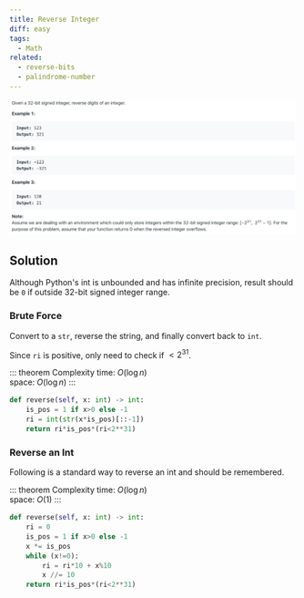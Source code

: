 ```yaml
---
title: Reverse Integer
diff: easy
tags:
  - Math
related:
  - reverse-bits
  - palindrome-number
---
```


<img class="medium-zoom" src="/algo/reverse-integer.png" alt="https://leetcode.com/problems/reverse-integer">

## Solution

Although Python's int is unbounded and has infinite precision, result should be `0` if outside 32-bit signed integer range.

### Brute Force

Convert to a `str`, reverse the string, and finally convert back to `int`.

Since `ri` is positive, only need to check if $< 2^{31}$.

::: theorem Complexity
time: $O(\log n)$  
space: $O(\log n)$
:::

```py
def reverse(self, x: int) -> int:
    is_pos = 1 if x>0 else -1
    ri = int(str(x*is_pos)[::-1])
    return ri*is_pos*(ri<2**31)
```

### Reverse an Int

Following is a standard way to reverse an int and should be remembered.

::: theorem Complexity
time: $O(\log n)$  
space: $O(1)$
:::

```py
def reverse(self, x: int) -> int:
    ri = 0
    is_pos = 1 if x>0 else -1
    x *= is_pos
    while (x!=0):
        ri = ri*10 + x%10
        x //= 10
    return ri*is_pos*(ri<2**31)
```
